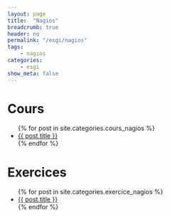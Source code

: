 ```yaml
---
layout: page
title:  "Nagios"
breadcrumb: true
header: no
permalink: "/esgi/nagios"
tags:
    - nagios
categories:
    - esgi
show_meta: false
---
```


# Cours
<ul>
    {% for post in site.categories.cours_nagios %}
    <li><a href="{{ site.url }}{{ post.url }}">{{ post.title }}</a></li>
    {% endfor %}
</ul>

# Exercices
<ul>
    {% for post in site.categories.exercice_nagios %}
    <li><a href="{{ site.url }}{{ post.url }}">{{ post.title }}</a></li>
    {% endfor %}
</ul>
